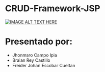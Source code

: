 # CRUD-Framework-JSP

[![IMAGE ALT TEXT HERE](https://img.youtube.com/vi/poActX5zvw8/0.jpg)](https://youtu.be/poActX5zvw8)

# Presentado por:
- Jhonmaro Campo Ipia
- Braian Rey Castillo
- Freider Johan Escobar Cueltan
